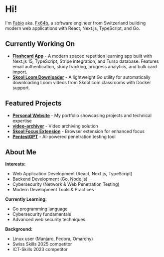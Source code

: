 # Hi!
I'm [Fabio](https://fabio-maffucci.ch) aka. [Fx64b](https://fx64b.dev), a software engineer from Switzerland building modern web applications with React, Next.js, TypeScript, and Go.



## Currently Working On
- **[Flashcard App](https://github.com/Fx64b/learn)** - A modern spaced repetition learning app built with Next.js 15, TypeScript, Stripe integration, and Turso database. Features email authentication, study tracking, progress analytics, and bulk card import.
- **[Skool Loom Downloader](https://github.com/Fx64b/skool-loom-dl)** - A lightweight Go utility for automatically downloading Loom videos from Skool.com classrooms with Docker support.

## Featured Projects
- **[Personal Website](https://fx64b.dev)** - My portfolio showcasing projects and technical expertise
- **[video-archiver](https://github.com/Fx64b/video-archiver)** - Video archiving solution
- **[Skool Focus Extension](https://github.com/Fx64b/skool-focus-extension)** - Browser extension for enhanced focus
- **[PentestGPT](https://github.com/hackerai-tech/PentestGPT)** - AI-powered penetration testing tool

## About Me
**Interests:**
- Web Application Development (React, Next.js, TypeScript)
- Backend Development (Go, Node.js)
- Cybersecurity (Network & Web Penetration Testing)
- Modern Development Tools & Practices

**Currently Learning:**
- Go programming language
- Cybersecurity fundamentals
- Advanced web security techniques

**Background:**
- Linux user (Manjaro, Fedora, Omarchy)
- Swiss Skills 2025 competitor
- ICT-Skills 2023 competitor
